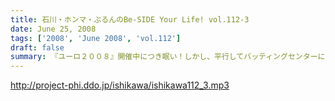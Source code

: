 ```yaml
---
title: 石川・ホンマ・ぶるんのBe-SIDE Your Life! vol.112-3
date: June 25, 2008
tags: ['2008', 'June 2008', 'vol.112']
draft: false
summary: 『ユーロ２００８』開催中につき眠い！しかし、平行してバッティングセンターにも通うNAMAEです。『４−２−３−１』も考えながら、バッティングの『コマ理論』も頭に入れているごった煮状態。NAMAE
---
```


http://project-phi.ddo.jp/ishikawa/ishikawa112_3.mp3
